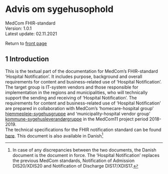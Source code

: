 # Advis om sygehusophold  
MedCom FHIR-standard    
Version: 1.0.1  
Latest update: 02.11.2021  

Return to [front page](index.md)

## 1 Introduction  
This is the textual part of the documentation for MedCom’s FHIR-standard ‘Hospital Notification’. It includes purpose, background and overall requirements for content and business-related use of ‘Hospital Notification’. The target group is IT-system vendors and those responsible for implementation in the regions and municipalities, who will technically support the sending and receiving of ‘Hospital Notification’. The requirements for content and business-related use of ‘Hospital Notification’ are prepared in collaboration with MedCom’s ‘homecare-hospital group’ [hjemmepleje-sygehusgruppe](https://www.medcom.dk/opslag/navne-og-adresser?gruppe=Hjemmepleje-sygehusgruppe) and ‘municipality-hospital vendor group’ [kommune-sygehusleverandørgruppe](https://www.medcom.dk/opslag/navne-og-adresser?gruppe=Kommune-Sygehusleverand%C3%B8rgruppen) in the MedCom11 project period 2018-2019.  
The technical specifications for the FHIR notification standard can be found [here](https://build.fhir.org/ig/hl7dk/dk-medcom-hospitalnotification/). This document is also available in Danish[^1] 
[^1]:In case of any discrepancies between the two documents, the Danish document is the document in force.
The ‘Hospital Notification’ replaces the previous MedCom standards, Notification of Admission DIS20/XDIS20 and Notification of Discharge DIS17/XDIS17. 